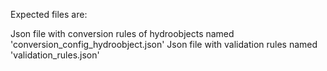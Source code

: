 Expected files are:

Json file with conversion rules of hydroobjects named 'conversion_config_hydroobject.json'
Json file with validation rules named 'validation_rules.json'
